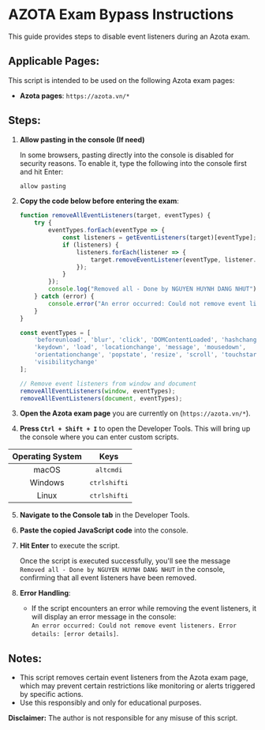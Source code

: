 # AZOTA Exam Bypass Instructions

This guide provides steps to disable event listeners during an Azota exam.

## Applicable Pages:
This script is intended to be used on the following Azota exam pages:

- **Azota pages**: `https://azota.vn/*`

## Steps:

1. **Allow pasting in the console (If need)**

    In some browsers, pasting directly into the console is disabled for security reasons. To enable it, type the following into the console first and hit Enter:

    ```javascript
    allow pasting
    ```

2. **Copy the code below before entering the exam**:
   
    ```javascript
    function removeAllEventListeners(target, eventTypes) {
        try {
            eventTypes.forEach(eventType => {
                const listeners = getEventListeners(target)[eventType];
                if (listeners) {
                    listeners.forEach(listener => {
                        target.removeEventListener(eventType, listener.listener);
                    });
                }
            });
            console.log("Removed all - Done by NGUYEN HUYNH DANG NHUT");
        } catch (error) {
            console.error("An error occurred: Could not remove event listeners. Error details:", error);
        }
    }

    const eventTypes = [
        'beforeunload', 'blur', 'click', 'DOMContentLoaded', 'hashchange',
        'keydown', 'load', 'locationchange', 'message', 'mousedown',
        'orientationchange', 'popstate', 'resize', 'scroll', 'touchstart',
        'visibilitychange'
    ];

    // Remove event listeners from window and document
    removeAllEventListeners(window, eventTypes);
    removeAllEventListeners(document, eventTypes);
    ```

3. **Open the Azota exam page** you are currently on (`https://azota.vn/*`).
   
4. **Press `Ctrl + Shift + I`** to open the Developer Tools. This will bring up the console where you can enter custom scripts.

| Operating System | Keys |
| :----------------: | :----: |
| macOS | <kbd>alt</kbd><kbd>cmd</kbd><kbd>i</kbd> |
| Windows | <kbd>ctrl</kbd><kbd>shift</kbd><kbd>i</kbd> |
| Linux | <kbd>ctrl</kbd><kbd>shift</kbd><kbd>i</kbd> |

5. **Navigate to the Console tab** in the Developer Tools.

6. **Paste the copied JavaScript code** into the console.

7. **Hit Enter** to execute the script.

    Once the script is executed successfully, you'll see the message `Removed all - Done by NGUYEN HUYNH DANG NHUT` in the console, confirming that all event listeners have been removed.

8. **Error Handling**: 
   - If the script encounters an error while removing the event listeners, it will display an error message in the console:  
     `An error occurred: Could not remove event listeners. Error details: [error details]`.

## Notes:
- This script removes certain event listeners from the Azota exam page, which may prevent certain restrictions like monitoring or alerts triggered by specific actions.
- Use this responsibly and only for educational purposes.

**Disclaimer:** The author is not responsible for any misuse of this script.
